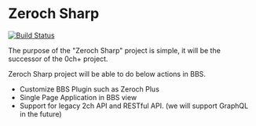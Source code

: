 # Zeroch Sharp

[![Build Status](https://dev.azure.com/nreopigs/zerochsharp/_apis/build/status/MysteryJump.zerochsharp?branchName=master)](https://dev.azure.com/nreopigs/zerochsharp/_build/latest?definitionId=2&branchName=master)

The purpose of the "Zeroch Sharp" project is simple, it will be the successor of the 0ch+ project.

Zeroch Sharp project will be able to do below actions in BBS.

- Customize BBS Plugin such as Zeroch Plus
- Single Page Application in BBS view
- Support for legacy 2ch API and RESTful API. (we will support GraphQL in the future)
